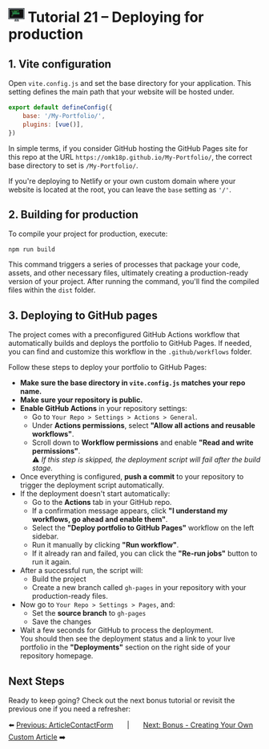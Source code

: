 # <img src="../assets/logo.png"> Tutorial 21 – Deploying for production

## 1. Vite configuration
Open `vite.config.js` and set the base directory for your application. This setting defines the main path that your website will be hosted under.

```js
export default defineConfig({
    base: '/My-Portfolio/',
    plugins: [vue()],
})
```

In simple terms, if you consider GitHub hosting the GitHub Pages site for this repo at the URL `https://omk18p.github.io/My-Portfolio/`, the correct base directory to set is `/My-Portfolio/`.

If you're deploying to Netlify or your own custom domain where your website is located at the root, you can leave the `base` setting as `'/'`.

## 2. Building for production
To compile your project for production, execute:

```
npm run build
``` 

This command triggers a series of processes that package your code, assets, and other necessary files, ultimately creating a production-ready version of your project. After running the command, you'll find the compiled files within the `dist` folder.

## 3. Deploying to GitHub pages

The project comes with a preconfigured GitHub Actions workflow that automatically builds and deploys the portfolio to GitHub Pages. If needed, you can find and customize this workflow in the `.github/workflows` folder.

Follow these steps to deploy your portfolio to GitHub Pages:

- **Make sure the base directory in `vite.config.js` matches your repo name.**
- **Make sure your repository is public.**
- **Enable GitHub Actions** in your repository settings:
    - Go to `Your Repo > Settings > Actions > General`.
    - Under **Actions permissions**, select **"Allow all actions and reusable workflows"**.
    - Scroll down to **Workflow permissions** and enable **"Read and write permissions"**.  
      ⚠️ *If this step is skipped, the deployment script will fail after the build stage.*
- Once everything is configured, **push a commit** to your repository to trigger the deployment script automatically.
- If the deployment doesn't start automatically:
    - Go to the **Actions** tab in your GitHub repo.
    - If a confirmation message appears, click **"I understand my workflows, go ahead and enable them"**.
    - Select the **"Deploy portfolio to GitHub Pages"** workflow on the left sidebar.
    - Run it manually by clicking **"Run workflow"**.
    - If it already ran and failed, you can click the **"Re-run jobs"** button to run it again.
- After a successful run, the script will:
    - Build the project
    - Create a new branch called `gh-pages` in your repository with your production-ready files.
- Now go to `Your Repo > Settings > Pages`, and:
    - Set the **source branch** to `gh-pages`
    - Save the changes
- Wait a few seconds for GitHub to process the deployment.  
  You should then see the deployment status and a link to your live portfolio in the **"Deployments"** section on the right side of your repository homepage.

## Next Steps
Ready to keep going? Check out the next bonus tutorial or revisit the previous one if you need a refresher:

⬅️ [Previous: ArticleContactForm](./TUTORIAL_20_CATEGORIZING_ARTICLE_ITEMS.md)
&nbsp;&nbsp;&nbsp;&nbsp;&nbsp;&nbsp;|&nbsp;&nbsp;&nbsp;&nbsp;&nbsp;&nbsp;
[Next: Bonus - Creating Your Own Custom Article](./TUTORIAL_22_BONUS_CREATING_YOUR_OWN_CUSTOM_ARTICLE.md) ➡️